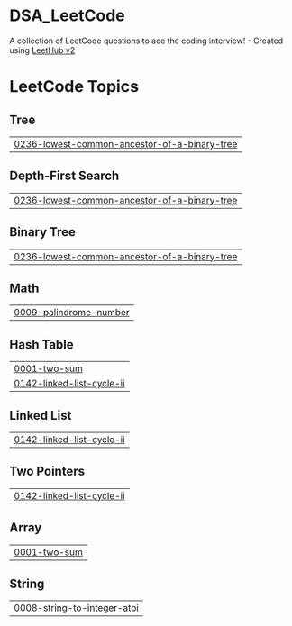 # DSA_LeetCode
A collection of LeetCode questions to ace the coding interview! - Created using [LeetHub v2](https://github.com/arunbhardwaj/LeetHub-2.0)

<!---LeetCode Topics Start-->
# LeetCode Topics
## Tree
|  |
| ------- |
| [0236-lowest-common-ancestor-of-a-binary-tree](https://github.com/rohanmaiti/DSA_LeetCode/tree/master/0236-lowest-common-ancestor-of-a-binary-tree) |
## Depth-First Search
|  |
| ------- |
| [0236-lowest-common-ancestor-of-a-binary-tree](https://github.com/rohanmaiti/DSA_LeetCode/tree/master/0236-lowest-common-ancestor-of-a-binary-tree) |
## Binary Tree
|  |
| ------- |
| [0236-lowest-common-ancestor-of-a-binary-tree](https://github.com/rohanmaiti/DSA_LeetCode/tree/master/0236-lowest-common-ancestor-of-a-binary-tree) |
## Math
|  |
| ------- |
| [0009-palindrome-number](https://github.com/rohanmaiti/DSA_LeetCode/tree/master/0009-palindrome-number) |
## Hash Table
|  |
| ------- |
| [0001-two-sum](https://github.com/rohanmaiti/DSA_LeetCode/tree/master/0001-two-sum) |
| [0142-linked-list-cycle-ii](https://github.com/rohanmaiti/DSA_LeetCode/tree/master/0142-linked-list-cycle-ii) |
## Linked List
|  |
| ------- |
| [0142-linked-list-cycle-ii](https://github.com/rohanmaiti/DSA_LeetCode/tree/master/0142-linked-list-cycle-ii) |
## Two Pointers
|  |
| ------- |
| [0142-linked-list-cycle-ii](https://github.com/rohanmaiti/DSA_LeetCode/tree/master/0142-linked-list-cycle-ii) |
## Array
|  |
| ------- |
| [0001-two-sum](https://github.com/rohanmaiti/DSA_LeetCode/tree/master/0001-two-sum) |
## String
|  |
| ------- |
| [0008-string-to-integer-atoi](https://github.com/rohanmaiti/DSA_LeetCode/tree/master/0008-string-to-integer-atoi) |
<!---LeetCode Topics End-->
